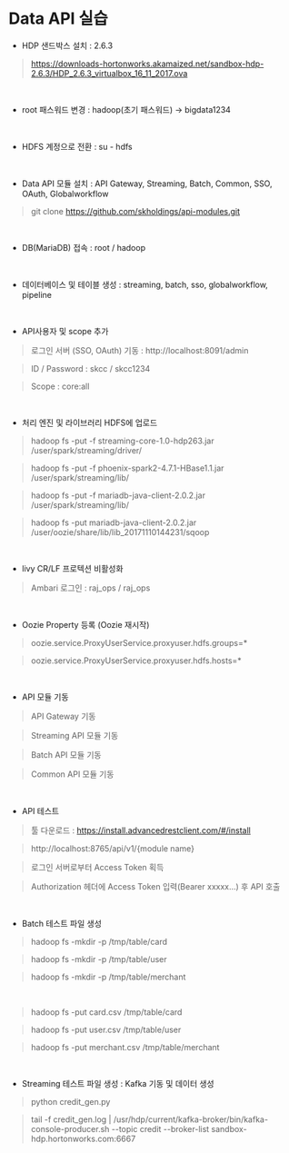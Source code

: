 # Data API 실습

- HDP 샌드박스 설치 : 2.6.3

> https://downloads-hortonworks.akamaized.net/sandbox-hdp-2.6.3/HDP_2.6.3_virtualbox_16_11_2017.ova

<br>

- root 패스워드 변경 : hadoop(초기 패스워드) -> bigdata1234

<br>

- HDFS 계정으로 전환 : su - hdfs

<br>

- Data API 모듈 설치 : API Gateway, Streaming, Batch, Common, SSO, OAuth, Globalworkflow

> git clone https://github.com/skholdings/api-modules.git

<br>

- DB(MariaDB) 접속 : root / hadoop

<br>

- 데이터베이스 및 테이블 생성 : streaming, batch, sso, globalworkflow, pipeline

<br>

- API사용자 및 scope 추가

> 로그인 서버 (SSO, OAuth) 기동 : http://localhost:8091/admin

> ID / Password : skcc / skcc1234

> Scope : core:all

<br>

- 처리 엔진 및 라이브러리 HDFS에 업로드

> hadoop fs -put -f streaming-core-1.0-hdp263.jar /user/spark/streaming/driver/

> hadoop fs -put -f phoenix-spark2-4.7.1-HBase1.1.jar /user/spark/streaming/lib/

> hadoop fs -put -f mariadb-java-client-2.0.2.jar /user/spark/streaming/lib/

> hadoop fs -put mariadb-java-client-2.0.2.jar /user/oozie/share/lib/lib_20171110144231/sqoop

<br>

- livy CR/LF 프로텍션 비활성화

> Ambari 로그인 : raj_ops / raj_ops

<br>

- Oozie Property 등록 (Oozie 재시작)

> oozie.service.ProxyUserService.proxyuser.hdfs.groups=*

> oozie.service.ProxyUserService.proxyuser.hdfs.hosts=*

<br>

- API 모듈 기동

> API Gateway 기동

> Streaming API 모듈 기동

> Batch API 모듈 기동

> Common API 모듈 기동

<br>

- API 테스트

> 툴 다운로드 : https://install.advancedrestclient.com/#/install

> http://localhost:8765/api/v1/{module name}

> 로그인 서버로부터 Access Token 획득

> Authorization 헤더에 Access Token 입력(Bearer xxxxx...) 후 API 호출

<br>

- Batch 테스트 파일 생성

> hadoop fs -mkdir -p /tmp/table/card

> hadoop fs -mkdir -p /tmp/table/user

> hadoop fs -mkdir -p /tmp/table/merchant

<br>

> hadoop fs -put card.csv /tmp/table/card

> hadoop fs -put user.csv /tmp/table/user

> hadoop fs -put merchant.csv /tmp/table/merchant

<br>

- Streaming 테스트 파일 생성 : Kafka 기동 및 데이터 생성

> python credit_gen.py

> tail -f credit_gen.log | /usr/hdp/current/kafka-broker/bin/kafka-console-producer.sh --topic credit --broker-list sandbox-hdp.hortonworks.com:6667
